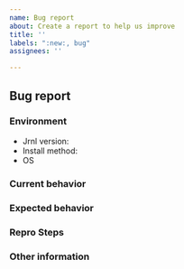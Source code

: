 ```yaml
---
name: Bug report
about: Create a report to help us improve
title: ''
labels: ":new:, bug"
assignees: ''

---
```


## Bug report
<!--
Hello, and thank you for reporting an issue!
Please fill out the points below, as it will make our process much easier.
-->

<!-- Please tell us about your environment -->
### Environment
  - Jrnl version: <!-- Run `jrnl -v` -->
  - Install method: <!-- How did you install jrnl? (pipx, brew, etc) -->
  - OS <!-- What is your operating system? (MacOS, Linux, Windows) -->

### Current behavior
<!--
Please put a short description of what is currently happening.
-->

### Expected behavior
<!--
Please write a short description of what you would expect to happen
(instead of what is currently happening).
-->

### Repro Steps
<!--
Please provide the steps to reproduce the problem. It is important for you to
be as precise as possible here, since more info will let us help you faster.
-->

### Other information
<!-- (e.g. more detailed explanation, stacktraces, related
issues, suggestions how to fix, links for us to have context, eg.
stackoverflow, gitter, etc) -->
